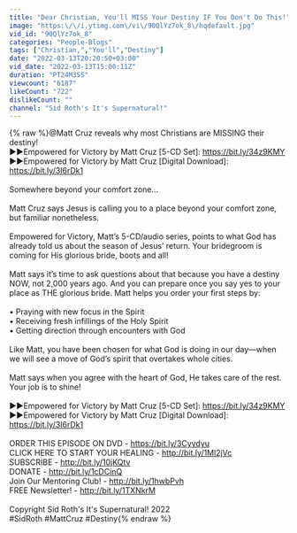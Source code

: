 ```yaml
---
title: "Dear Christian, You'll MISS Your Destiny IF You Don't Do This!"
image: "https:\/\/i.ytimg.com\/vi\/90QlYz7ok_8\/hqdefault.jpg"
vid_id: "90QlYz7ok_8"
categories: "People-Blogs"
tags: ["Christian,","You'll","Destiny"]
date: "2022-03-13T20:20:50+03:00"
vid_date: "2022-03-13T15:00:11Z"
duration: "PT24M35S"
viewcount: "6187"
likeCount: "722"
dislikeCount: ""
channel: "Sid Roth's It's Supernatural!"
---
```

{% raw %}​@Matt Cruz reveals why most Christians are MISSING their destiny!<br />▶▶Empowered for Victory by Matt Cruz [5-CD Set]: <a rel="nofollow" target="blank" href="https://bit.ly/34z9KMY">https://bit.ly/34z9KMY</a><br />▶▶Empowered for Victory by Matt Cruz [Digital Download]: <a rel="nofollow" target="blank" href="https://bit.ly/3I6rDk1">https://bit.ly/3I6rDk1</a><br /><br />Somewhere beyond your comfort zone…<br /><br />Matt Cruz says Jesus is calling you to a place beyond your comfort zone, but familiar nonetheless.<br /><br />Empowered for Victory, Matt’s 5-CD/audio series, points to what God has already told us about the season of Jesus’ return. Your bridegroom is coming for His glorious bride, boots and all!<br /><br />Matt says it’s time to ask questions about that because you have a destiny NOW, not 2,000 years ago. And you can prepare once you say yes to your place as THE glorious bride. Matt helps you order your first steps by:<br /><br />• Praying with new focus in the Spirit<br />• Receiving fresh infillings of the Holy Spirit<br />• Getting direction through encounters with God<br /><br />Like Matt, you have been chosen for what God is doing in our day—when we will see a move of God’s spirit that overtakes whole cities.<br /><br />Matt says when you agree with the heart of God, He takes care of the rest. Your job is to shine!<br /><br />▶▶Empowered for Victory by Matt Cruz [5-CD Set]: <a rel="nofollow" target="blank" href="https://bit.ly/34z9KMY">https://bit.ly/34z9KMY</a><br />▶▶Empowered for Victory by Matt Cruz [Digital Download]: <a rel="nofollow" target="blank" href="https://bit.ly/3I6rDk1">https://bit.ly/3I6rDk1</a><br /><br />ORDER THIS EPISODE ON DVD - <a rel="nofollow" target="blank" href="https://bit.ly/3Cyydyu">https://bit.ly/3Cyydyu</a><br />CLICK HERE TO START YOUR HEALING - <a rel="nofollow" target="blank" href="http://bit.ly/1Ml2jVc">http://bit.ly/1Ml2jVc</a><br />SUBSCRIBE - <a rel="nofollow" target="blank" href="http://bit.ly/10jKQtv">http://bit.ly/10jKQtv</a><br />DONATE - <a rel="nofollow" target="blank" href="http://bit.ly/1cDCinQ">http://bit.ly/1cDCinQ</a><br />Join Our Mentoring Club! - <a rel="nofollow" target="blank" href="http://bit.ly/1hwbPvh">http://bit.ly/1hwbPvh</a><br />FREE Newsletter! - <a rel="nofollow" target="blank" href="http://bit.ly/1TXNkrM">http://bit.ly/1TXNkrM</a><br /><br />Copyright Sid Roth's It's Supernatural! 2022<br />#SidRoth #MattCruz #Destiny{% endraw %}
